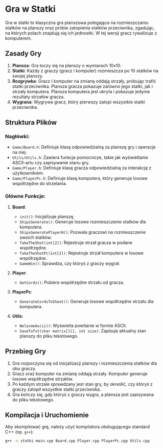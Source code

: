 # Gra w Statki

Gra w statki to klasyczna gra planszowa polegająca na rozmieszczaniu statków na planszy oraz próbie zatopienia statków przeciwnika, zgadując, na których polach znajdują się ich jednostki. W tej wersji gracz rywalizuje z komputerem.

## Zasady Gry

1. **Plansza**: Gra toczy się na planszy o wymiarach 10x10.
2. **Statki**: Każdy z graczy (gracz i komputer) rozmieszcza po 10 statków na swojej planszy.
3. **Rozgrywka**: Gracz i komputer na zmianę oddają strzały, próbując trafić statki przeciwnika. Plansza gracza pokazuje zarówno jego statki, jak i strzały komputera. Plansza komputera jest ukryta i pokazuje jedynie rezultaty strzałów gracza.
4. **Wygrana**: Wygrywa gracz, który pierwszy zatopi wszystkie statki przeciwnika.

## Struktura Plików

### Nagłówki:
- `Game/Board.h`: Definiuje klasę odpowiedzialną za planszę gry i operacje na niej.
- `Utils/Utils.h`: Zawiera funkcje pomocnicze, takie jak wyświetlanie ASCII-artu czy zapisywanie stanu gry.
- `Game/Player.h`: Definiuje klasę gracza odpowiedzialną za interakcję z użytkownikiem.
- `Game/PlayerPc.h`: Definiuje klasę komputera, który generuje losowe współrzędne do strzelania.

### Główne Funkcje:

1. **Board**:
   - `init()`: Inicjalizuje planszę.
   - `ShipsGenerate()`: Generuje losowe rozmieszczenie statków dla komputera.
   - `ShipsGeneratePlayerH()`: Pozwala graczowi na rozmieszczenie swoich statków.
   - `TakeTheShot(int[2])`: Rejestruje strzał gracza w podane współrzędne.
   - `TakeTheShotPc(int[2])`: Rejestruje strzał komputera w losowe współrzędne.
   - `GameWin()`: Sprawdza, czy któryś z graczy wygrał.

2. **Player**:
   - `GetCords()`: Pobiera współrzędne strzału od gracza.

3. **PlayerPc**:
   - `GenerateCordsToShoot()`: Generuje losowe współrzędne strzału dla komputera.

4. **Utils**:
   - `WelocmeAscii()`: Wyświetla powitanie w formie ASCII.
   - `SaveToTxt(char matrix[][], int size)`: Zapisuje aktualny stan planszy do pliku tekstowego.

## Przebieg Gry

1. Gra rozpoczyna się od inicjalizacji planszy i rozmieszczenia statków dla obu graczy.
2. Gracz oraz komputer na zmianę oddają strzały. Komputer generuje losowe współrzędne strzałów.
3. Po każdym strzale sprawdzany jest stan gry, by określić, czy któryś z graczy zatopił wszystkie statki przeciwnika.
4. Gra kończy się, gdy któryś z graczy wygra, a plansza jest zapisywana do pliku tekstowego.

## Kompilacja i Uruchomienie

Aby skompilować grę, należy użyć kompilatora obsługującego standard C++ (np. `g++`):

```bash
g++ -o statki main.cpp Board.cpp Player.cpp PlayerPc.cpp Utils.cpp
